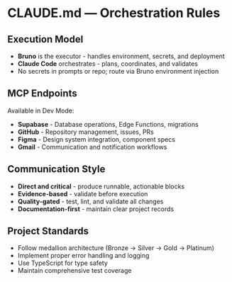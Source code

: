 # CLAUDE.md — Orchestration Rules

## Execution Model
- **Bruno** is the executor - handles environment, secrets, and deployment
- **Claude Code** orchestrates - plans, coordinates, and validates
- No secrets in prompts or repo; route via Bruno environment injection

## MCP Endpoints
Available in Dev Mode:
- **Supabase** - Database operations, Edge Functions, migrations
- **GitHub** - Repository management, issues, PRs
- **Figma** - Design system integration, component specs
- **Gmail** - Communication and notification workflows

## Communication Style
- **Direct and critical** - produce runnable, actionable blocks
- **Evidence-based** - validate before execution
- **Quality-gated** - test, lint, and validate all changes
- **Documentation-first** - maintain clear project records

## Project Standards
- Follow medallion architecture (Bronze → Silver → Gold → Platinum)
- Implement proper error handling and logging
- Use TypeScript for type safety
- Maintain comprehensive test coverage